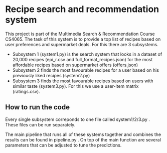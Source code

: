 # Recipe search and recommendation system

This project is part of the Multimedia Search & Recommendation Course CS4065. The task of this system is to provide a top list of recipes based on user preferences and supermarket deals. For this there are 3 subsystems.
- Subsystem 1 (system1.py) is the search system that looks in a dataset of 20,000 recipes (epi_r.csv and full_format_recipes.json) for the most affordable recipes based on supermarket offers (offers.json)
- Subsystem 2 finds the most favourable recipes for a user based on his previously liked recipes (system2.py)
- Subsystem 3 finds the most favourable recipes based on users with similar taste (system3.py). For this we use a user-item matrix (ratings.csv). 

## How to run the code 
Every single subsystem correponds to one file called system1/2/3.py . These files can be run separately.

The main pipeline that runs all of these systems together and combines the results can be found in pipeline.py . On top of the main function are several parameters that can be adjusted to tune the predictions.